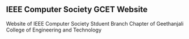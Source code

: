 ## IEEE Computer Society GCET Website
Website of IEEE Computer Society Stduent Branch Chapter of Geethanjali College of Engineering and Technology
